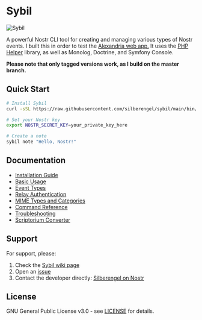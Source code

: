 # Sybil

![Sybil](https://i.nostr.build/Jo7qwDu7rgYkMIWJ.png)

A powerful Nostr CLI tool for creating and managing various types of Nostr events. I built this in order to test the [Alexandria web app.](https://next-alexandria.gitcitadel.eu/about) It uses the [PHP Helper](https://gitcitadel.com/r/naddr1qvzqqqrhnypzqpnrnguxe8qszsshvgkvhn6qjzxy7xsvx03rlrtddr62haj4lrm3qy88wumn8ghj7mn0wvhxcmmv9uqqjmn0wd68yttsdpcqa874nw) library, as well as Monolog, Doctrine, and Symfony Console.

**Please note that only tagged versions work, as I build on the master branch.**

## Quick Start

```bash
# Install Sybil
curl -sSL https://raw.githubusercontent.com/silberengel/sybil/main/bin/install.sh | bash

# Set your Nostr key
export NOSTR_SECRET_KEY=your_private_key_here

# Create a note
sybil note "Hello, Nostr!"
```

## Documentation

- [Installation Guide](docs/installation.md)
- [Basic Usage](docs/basic-usage.md)
- [Event Types](docs/event-types.md)
- [Relay Authentication](docs/relay-authentication.md)
- [MIME Types and Categories](docs/mime-types.md)
- [Command Reference](docs/command-reference.md)
- [Troubleshooting](docs/troubleshooting.md)
- [Scriptorium Converter](docs/scriptorium.md)

## Support

For support, please:
1. Check the [Sybil wiki page](https://next-alexandria.gitcitadel.eu/publication?d=sybil)
2. Open an [issue](https://gitcitadel.com/r/naddr1qvzqqqrhnypzplfq3m5v3u5r0q9f255fdeyz8nyac6lagssx8zy4wugxjs8ajf7pqythwumn8ghj7un9d3shjtnwdaehgu3wvfskuep0qqz4x7tzd9kqftxaxq)
3. Contact the developer directly: [Silberengel on Nostr](https://gitcitadel.com/p/npub1l5sga6xg72phsz5422ykujprejwud075ggrr3z2hwyrfgr7eylqstegx9z)

## License

GNU General Public License v3.0 - see [LICENSE](LICENSE) for details.